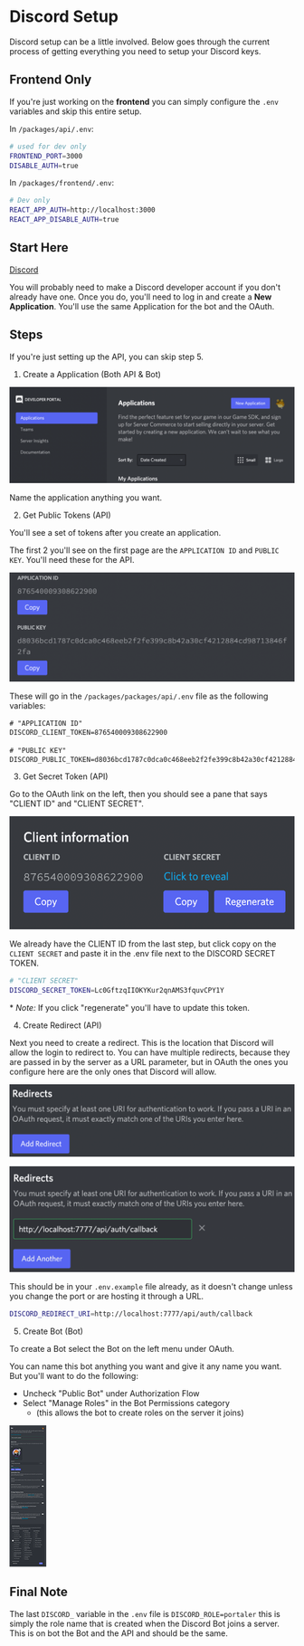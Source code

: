 # Discord Setup

Discord setup can be a little involved. Below goes through the current process of getting everything you need to setup your Discord keys.

## Frontend Only

If you're just working on the **frontend** you can simply configure the `.env` variables and skip this entire setup.

In `/packages/api/.env`:

```sh
# used for dev only
FRONTEND_PORT=3000
DISABLE_AUTH=true
```

In `/packages/frontend/.env`:

```sh
# Dev only
REACT_APP_AUTH=http://localhost:3000
REACT_APP_DISABLE_AUTH=true
```

## Start Here

[Discord](https://discord.com/developers/docs/intro)

You will probably need to make a Discord developer account if you don't already have one. Once you do, you'll need to log in and create a **New Application**. You'll use the same Application for the bot and the OAuth.

## Steps

If you're just setting up the API, you can skip step 5.

1. Create a Application (Both API & Bot)

![New Discord Application](./discord-create.png)

Name the application anything you want.

2. Get Public Tokens (API)

You'll see a set of tokens after you create an application.

The first 2 you'll see on the first page are the `APPLICATION ID` and `PUBLIC KEY`. You'll need these for the API.

![Discord Tokens](./discord-tokens.png)

These will go in the `/packages/packages/api/.env` file as the following variables:

```.env
# "APPLICATION ID"
DISCORD_CLIENT_TOKEN=876540009308622900

# "PUBLIC KEY"
DISCORD_PUBLIC_TOKEN=d8036bcd1787c0dca0c468eeb2f2fe399c8b42a30cf4212884cd98713846f2fa
```

3. Get Secret Token (API)

Go to the OAuth link on the left, then you should see a pane that says "CLIENT ID" and "CLIENT SECRET".

![Discord Secret](./discord-secret.png)

We already have the CLIENT ID from the last step, but click copy on the `CLIENT SECRET` and paste it in the .env file next to the DISCORD SECRET TOKEN.

```sh
# "CLIENT SECRET"
DISCORD_SECRET_TOKEN=Lc0GftzqIIOKYKur2qnAMS3fquvCPY1Y
```

\* _Note:_ If you click "regenerate" you'll have to update this token.

4. Create Redirect (API)

Next you need to create a redirect. This is the location that Discord will allow the login to redirect to. You can have multiple redirects, because they are passed in by the server as a URL parameter, but in OAuth the ones you configure here are the only ones that Discord will allow.

![Discord Redirect Unfilled](./discord-redirect-empty.png)

![Discord Redirect Filled](./discord-redirect-filled.png)

This should be in your `.env.example` file already, as it doesn't change unless you change the port or are hosting it through a URL.

```sh
DISCORD_REDIRECT_URI=http://localhost:7777/api/auth/callback
```

5. Create Bot (Bot)

To create a Bot select the Bot on the left menu under OAuth.

You can name this bot anything you want and give it any name you want. But you'll want to do the following:

- Uncheck "Public Bot" under Authorization Flow
- Select "Manage Roles" in the Bot Permissions category
  - (this allows the bot to create roles on the server it joins)

<a href="./discord-bot.png" target="_blank" rel="noopener">
  <img src="./discord-bot-thumb.png" alt="discord bot example" />
</a>

## Final Note

The last `DISCORD_` variable in the `.env` file is `DISCORD_ROLE=portaler` this is simply the role name that is created when the Discord Bot joins a server. This is on bot the Bot and the API and should be the same.
